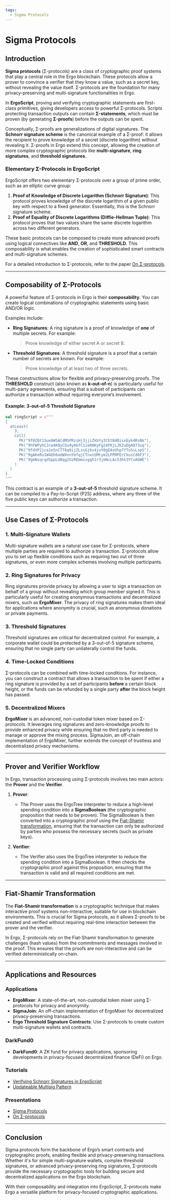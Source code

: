 ```yaml
---
tags:
  - Sigma Protocols
---
```


# Sigma Protocols

## Introduction

**Sigma protocols** (Σ-protocols) are a class of cryptographic proof systems that play a central role in the Ergo blockchain. These protocols allow a prover to convince a verifier that they know a value, such as a secret key, without revealing the value itself. Σ-protocols are the foundation for many privacy-preserving and multi-signature functionalities in Ergo.

In **ErgoScript**, proving and verifying cryptographic statements are first-class primitives, giving developers access to powerful Σ-protocols. Scripts protecting transaction outputs can contain **Σ-statements**, which must be proven (by generating **Σ-proofs**) before the outputs can be spent.

Conceptually, Σ-proofs are generalizations of digital signatures. The **Schnorr signature scheme** is the canonical example of a Σ-proof: it allows the recipient to prove knowledge of a secret (discrete logarithm) without revealing it. Σ-proofs in Ergo extend this concept, allowing the creation of more complex cryptographic protocols like **multi-signature**, **ring signatures**, and **threshold signatures**.

### Elementary Σ-Protocols in ErgoScript

ErgoScript offers two elementary Σ-protocols over a group of prime order, such as an elliptic curve group:

1. **Proof of Knowledge of Discrete Logarithm (Schnorr Signature)**: This protocol proves knowledge of the discrete logarithm of a given public key with respect to a fixed generator. Essentially, this is the Schnorr signature scheme.
2. **Proof of Equality of Discrete Logarithms (Diffie-Hellman Tuple)**: This protocol proves that two values share the same discrete logarithm across two different generators.

These basic protocols can be composed to create more advanced proofs using logical connectives like **AND**, **OR**, and **THRESHOLD**. This composability is what enables the creation of sophisticated smart contracts and multi-signature schemes.

For a detailed introduction to Σ-protocols, refer to the paper [On Σ-protocols](http://www.cs.au.dk/~ivan/Sigma.pdf).

---

## Composability of Σ-Protocols

A powerful feature of Σ-protocols in Ergo is their **composability**. You can create logical combinations of cryptographic statements using basic AND/OR logic.

Examples include:

- **Ring Signatures**: A ring signature is a proof of knowledge of **one** of multiple secrets. For example:
  > Prove knowledge of either secret A or secret B.

- **Threshold Signatures**: A threshold signature is a proof that a certain number of secrets are known. For example:
  > Prove knowledge of at least two of three secrets.

These constructions allow for flexible and privacy-preserving proofs. The **THRESHOLD** construct (also known as **k-out-of-n**) is particularly useful for multi-party agreements, ensuring that a subset of participants can authorize a transaction without requiring everyone’s involvement.

#### Example: 3-out-of-5 Threshold Signature

```scala
val ringScript = s"""
{
  atLeast(
    3, 
    Coll(
      PK("9f8ZQt1Sue6W5ACdMSPRzsHj3jjiZkbYy3CEtB4BisxEyk4RsNk"), 
      PK("9hFWPyhCJcw4KQyCGu4yAGfC1ieRAKyFg24FKjLJK2uDgA873uq"), 
      PK("9fdVP2jca1e5nCTT6q9ijZLssGj6v4juY8gEAxUhp7YTuSsLspS"), 
      PK("9gAKeRu1W4Dh6adWXnnYmfqjCTnxnSMtym2LPPMPErCkusCd6F3"),
      PK("9gmNsqrqdSppLUBqg2UzREmmivgqh1r3jmNcLAc53hk3YCvAGWE")
    )
  )
}
"""
```

This contract is an example of a **3-out-of-5** threshold signature scheme. It can be compiled to a Pay-to-Script (P2S) address, where any three of the five public keys can authorize a transaction.

---

## Use Cases of Σ-Protocols

### 1. **Multi-Signature Wallets**
Multi-signature wallets are a natural use case for Σ-protocols, where multiple parties are required to authorize a transaction. Σ-protocols allow you to set up flexible conditions such as requiring two out of three signatures, or even more complex schemes involving multiple participants.

### 2. **Ring Signatures for Privacy**
Ring signatures provide privacy by allowing a user to sign a transaction on behalf of a group without revealing which group member signed it. This is particularly useful for creating anonymous transactions and decentralized mixers, such as **ErgoMixer**. The privacy of ring signatures makes them ideal for applications where anonymity is crucial, such as anonymous donations or private payments.

### 3. **Threshold Signatures**
Threshold signatures are critical for decentralized control. For example, a corporate wallet could be protected by a 3-out-of-5 signature scheme, ensuring that no single party can unilaterally control the funds.

### 4. **Time-Locked Conditions**
Σ-protocols can be combined with time-locked conditions. For instance, you can construct a contract that allows a transaction to be spent if either a ring signature is provided by a set of participants **before** a certain block height, or the funds can be refunded by a single party **after** the block height has passed.

### 5. **Decentralized Mixers**
**ErgoMixer** is an advanced, non-custodial token mixer based on Σ-protocols. It leverages ring signatures and zero-knowledge proofs to provide enhanced privacy while ensuring that no third party is needed to manage or approve the mixing process. SigmaJoin, an off-chain implementation of ErgoMixer, further extends the concept of trustless and decentralized privacy mechanisms.

---

## Prover and Verifier Workflow

In Ergo, transaction processing using Σ-protocols involves two main actors: the **Prover** and the **Verifier**.

1. **Prover**:
    - The Prover uses the ErgoTree interpreter to reduce a high-level spending condition into a **SigmaBoolean** (the cryptographic proposition that needs to be proven). The SigmaBoolean is then converted into a cryptographic proof using the [Fiat-Shamir transformation](https://github.com/ScorexFoundation/sigmastate-interpreter/blob/develop/docs/sigma-dsl.md), ensuring that the transaction can only be authorized by parties who possess the necessary secrets (such as private keys).

2. **Verifier**:
    - The Verifier also uses the ErgoTree interpreter to reduce the spending condition into a SigmaBoolean. It then checks the cryptographic proof against this proposition, ensuring that the transaction is valid and all required conditions are met.

---

## Fiat-Shamir Transformation

The **Fiat-Shamir transformation** is a cryptographic technique that makes interactive proof systems non-interactive, suitable for use in blockchain environments. This is crucial for Sigma protocols, as it allows Σ-proofs to be created and verified without requiring real-time interaction between the prover and the verifier.

In Ergo, Σ-protocols rely on the Fiat-Shamir transformation to generate challenges (hash values) from the commitments and messages involved in the proof. This ensures that the proofs are non-interactive and can be verified deterministically on-chain.

---

## Applications and Resources

### Applications

- **ErgoMixer**: A state-of-the-art, non-custodial token mixer using Σ-protocols for privacy and anonymity.
- **SigmaJoin**: An off-chain implementation of ErgoMixer for decentralized privacy-preserving transactions.
- **Ergo Threshold Signature Contracts**: Use Σ-protocols to create custom multi-signature wallets and contracts.

### DarkFund0

- **DarkFund0**: A ZK fund for privacy applications, sponsoring developments in privacy-focused decentralized finance (DeFi) on Ergo.

### Tutorials

- [Verifying Schnorr Signatures in ErgoScript](https://www.ergoforum.org/t/verifying-schnorr-signatures-in-ergoscript/3407)
- [Updateable Multisig Pattern](https://www.ergoforum.org/t/updateable-multisig-pattern/3356)

### Presentations

- [Sigma Protocols](https://crypto.sjtu.edu.cn/~yandi/2018%20BIU%20winter%20school/Part%203-Techniques%20for%20Efficient%20ZK%20(cont.)/WS-19-11-sigma-protocols-winter-school-2019-1.pdf)
- [On Σ-protocols](https://cs.au.dk/~ivan/Sigma.pdf)

---

## Conclusion

Sigma protocols form the backbone of Ergo’s smart contracts and cryptographic proofs, enabling flexible and privacy-preserving transactions. Whether it's for simple multi-signature wallets, complex threshold signatures, or advanced privacy-preserving ring signatures, Σ-protocols provide the necessary cryptographic tools for building secure and decentralized applications on the Ergo blockchain.

With their composability and integration into ErgoScript, Σ-protocols make Ergo a versatile platform for privacy-focused cryptographic applications.


